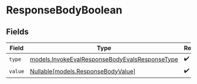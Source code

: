 # ResponseBodyBoolean


## Fields

| Field                                                                                                  | Type                                                                                                   | Required                                                                                               | Description                                                                                            |
| ------------------------------------------------------------------------------------------------------ | ------------------------------------------------------------------------------------------------------ | ------------------------------------------------------------------------------------------------------ | ------------------------------------------------------------------------------------------------------ |
| `type`                                                                                                 | [models.InvokeEvalResponseBodyEvalsResponseType](../models/invokeevalresponsebodyevalsresponsetype.md) | :heavy_check_mark:                                                                                     | N/A                                                                                                    |
| `value`                                                                                                | [Nullable[models.ResponseBodyValue]](../models/responsebodyvalue.md)                                   | :heavy_check_mark:                                                                                     | N/A                                                                                                    |